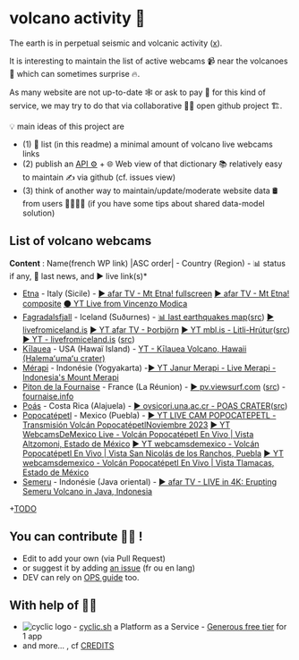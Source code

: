 # volcano activity 🌋

The earth is in perpetual seismic and volcanic activity ([x](https://twitter.com/search?q=volcano&src=typed_query)). 

It is interesting to maintain the list of active webcams 📹 near the volcanoes 🗻 which can sometimes surprise 🔥.

As many website are not up-to-date 🕸 or ask to pay 💸 for this kind of service, 
we may try to do that via collaborative 🤝👥 open github project 🏗️.

💡 main ideas of this project are 
- (1) 📝 list (in this readme) a minimal amount of volcano live webcams links 
- (2) publish an [API ⚙️](./API.md) + 🌐 Web view of that dictionary 📚 relatively easy to maintain ✍ via github (cf. issues view)
- (3) think of another way to maintain/update/moderate website data 🛢 from users 👨‍👩‍👦‍👦 (if you have some tips about shared data-model solution)

## List of volcano webcams

**Content** : Name(french WP link) |ASC order| - Country (Region) - 📊 status if any, 📰 last news, and ▶️ live link(s)*
* [Etna](https://fr.wikipedia.org/wiki/Etna) - Italy (Sicile) - [▶️ afar TV - Mt Etna! fullscreen](https://www.youtube.com/watch?v=9x8gxQcw5ps) [▶️ afar TV - Mt Etna! composite](https://www.youtube.com/watch?v=PiGBKs65A5g) [⚫️ YT Live from Vincenzo Modica](https://www.youtube.com/watch?v=cIMW_h-_X2k)
* [Fagradalsfjall](https://fr.wikipedia.org/wiki/Fagradalsfjall) - Iceland (Suðurnes) - [📊 last earthquakes map](https://vafri.is/quake/)([src](https://social.tulsa.ok.us/@blogoklahoma/111403666010144705)) [▶️ livefromiceland.is](https://livefromiceland.is/webcams/fagradalsfjall/) [▶️ YT afar TV - Þorbjörn](https://www.youtube.com/watch?v=l-5QeLIn1FA) [▶️ YT mbl.is - Litli-Hrútur](https://www.youtube.com/watch?v=LykVVU3C6D0)([src](https://dice.camp/@brunobord/110814440302065647)) [▶️ YT - livefromiceland.is](https://livefromiceland.is/webcams/litlihrutur) ([src](https://livefromiceland.is/webcams/))
* [Kīlauea](https://fr.wikipedia.org/wiki/K%C4%ABlauea) - USA (Hawaï Island) - [YT - Kīlauea Volcano, Hawaii (Halemaʻumaʻu crater)](https://www.youtube.com/watch?v=IPniOEVuZnQ)
* [Mérapi](https://fr.wikipedia.org/wiki/Merapi) - Indonésie (Yogyakarta) -[▶️ YT Janur Merapi - Live Merapi - Indonesia's Mount Merapi](https://www.youtube.com/watch?v=O6gK-l2BjZU)
* [Piton de la Fournaise](https://fr.wikipedia.org/wiki/Piton_de_la_Fournaise) - France (La Réunion) - [▶️ pv.viewsurf.com](https://pv.viewsurf.com/1984/Piton-de-la-fournaise-video?i=NzI4NDp1bmRlZmluZWQ) ([src](https://www.reunion.fr/organisez/webcams/webcam-volcan-piton-de-la-fournaise/)) - [fournaise.info](https://fournaise.info/webcams-piton-de-la-fournaise-reunion/)
* [Poás](https://fr.wikipedia.org/wiki/Po%C3%A1s) - Costa Rica (Alajuela) - [▶️ ovsicori.una.ac.cr - POAS CRATER](http://www.ovsicori.una.ac.cr/index.php/camaras/v-poas/22-camaras-volcanes/102-volcan-poas-crater)([src](http://www.ovsicori.una.ac.cr/index.php/camaras))
* [Popocatépetl](https://fr.wikipedia.org/wiki/Popocatepetl) - Mexico (Puebla) - [▶️ YT LIVE CAM POPOCATEPETL - Transmisión Volcán PopocatépetlNoviembre 2023](https://www.youtube.com/watch?v=3QnlLl8P4uU) [▶️ YT WebcamsDeMexico Live - Volcán Popocatépetl En Vivo | Vista Altzomoni, Estado de México](https://www.youtube.com/watch?v=PZQTjiNhnfc) [▶️ YT webcamsdemexico - Volcán Popocatépetl En Vivo | Vista San Nicolás de los Ranchos, Puebla](https://www.youtube.com/watch?v=x7_58IR4gpk) [▶️ YT webcamsdemexico - Volcán Popocatépetl En Vivo | Vista Tlamacas, Estado de México](https://www.youtube.com/watch?v=K1rnX5hP-5U)
* [Semeru](https://fr.wikipedia.org/wiki/Semeru) - Indonésie (Java oriental) - [▶️ afar TV - LIVE in 4K: Erupting Semeru Volcano in Java, Indonesia](https://www.youtube.com/watch?v=J5NTD001xUE)

+[TODO](src/data/v0/lives/TODO.md)

## You can contribute 🤝🏽 !

- Edit to add your own (via Pull Request)
- or suggest it by adding [an issue](https://github.com/boly38/volcano-activity/issues) (fr ou en lang)
- DEV can rely on [OPS guide](./OPS.md) too.

## With help of 🤝👥

- ![cyclic logo](https://www.cyclic.sh/_nuxt/image/31b4be.webp) - [cyclic.sh](cyclic.sh) a Platform as a Service - [Generous free tier](https://www.cyclic.sh/pricing) for 1 app
- and more... , cf [CREDITS](./CREDITS.md)
